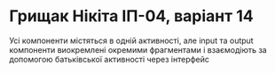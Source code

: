 # Грищак Нікіта ІП-04, варіант 14

Усі компоненти містяться в одній активності, але input та output компоненти виокремлені окремими фрагментами і взаємодіють за допомогою батьківської активності через інтерфейс 